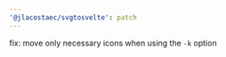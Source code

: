 ```yaml
---
'@jlacostaec/svgtosvelte': patch
---
```


fix: move only necessary icons when using the `-k` option
